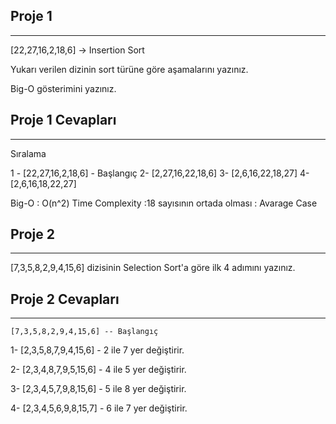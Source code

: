 ## Proje 1
---

[22,27,16,2,18,6] -> Insertion Sort

Yukarı verilen dizinin sort türüne göre aşamalarını yazınız.

Big-O gösterimini yazınız.

## Proje 1 Cevapları
---

Sıralama

1 - [22,27,16,2,18,6] - Başlangıç
2-  [2,27,16,22,18,6]
3-  [2,6,16,22,18,27]
4-  [2,6,16,18,22,27]

Big-O : O(n^2)
Time Complexity :18 sayısının ortada olması : Avarage Case

## Proje 2
---
[7,3,5,8,2,9,4,15,6] dizisinin Selection Sort'a göre ilk 4 adımını yazınız.

## Proje 2 Cevapları
---

    [7,3,5,8,2,9,4,15,6] -- Başlangıç

1-  [2,3,5,8,7,9,4,15,6] - 2 ile 7 yer değiştirir.

2-  [2,3,4,8,7,9,5,15,6] - 4 ile 5 yer değiştirir.

3-  [2,3,4,5,7,9,8,15,6] - 5 ile 8 yer değiştirir.

4-  [2,3,4,5,6,9,8,15,7] - 6 ile 7 yer değiştirir.

